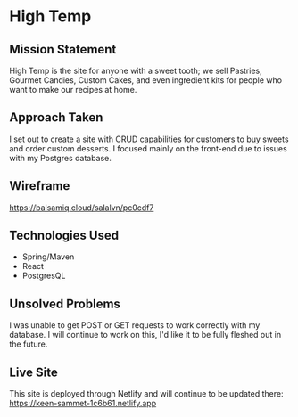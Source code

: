 # High Temp

## Mission Statement
High Temp is the site for anyone with a sweet tooth; we sell Pastries, Gourmet Candies, Custom Cakes, and even ingredient kits for people who want to make our recipes at home. 

## Approach Taken
I set out to create a site with CRUD capabilities for customers to buy sweets and order custom desserts. I focused mainly on the front-end due to issues with my Postgres database. 

## Wireframe
https://balsamiq.cloud/salalvn/pc0cdf7

## Technologies Used
- Spring/Maven
- React
- PostgresQL

## Unsolved Problems
I was unable to get POST or GET requests to work correctly with my database. I will continue to work on this, I'd like it to be fully fleshed out in the future. 

## Live Site
This site is deployed through Netlify and will continue to be updated there: https://keen-sammet-1c6b61.netlify.app
